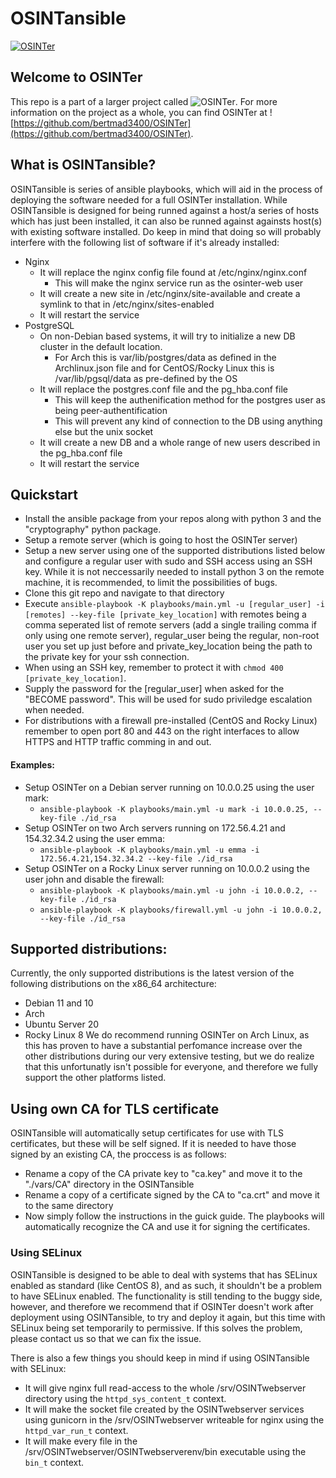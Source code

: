 # OSINTansible

[![OSINTer](https://raw.githubusercontent.com/bertmad3400/OSINTer/master/logo.png)](https://osinter.dk)

## Welcome to OSINTer
This repo is a part of a larger project called
![OSINTer](https://github.com/bertmad3400/OSINTer). For more information on the
project as a whole, you can find OSINTer at
![https://github.com/bertmad3400/OSINTer](https://github.com/bertmad3400/OSINTer).

## What is OSINTansible?
OSINTansible is series of ansible playbooks, which will aid in the process of
deploying the software needed for a full OSINTer installation. While
OSINTansible is designed for being runned against a host/a series of hosts
which has just been installed, it can also be runned against againsts host(s)
with existing software installed. Do keep in mind that doing so will probably
interfere with the following list of software if it's already installed:
- Nginx
  - It will replace the nginx config file found at /etc/nginx/nginx.conf
	- This will make the nginx service run as the osinter-web user
  - It will create a new site in /etc/nginx/site-available and create a symlink
	to that in /etc/nginx/sites-enabled
  - It will restart the service
- PostgreSQL
  - On non-Debian based systems, it will try to initialize a new DB cluster in
	the default location.
	- For Arch this is var/lib/postgres/data as defined in the Archlinux.json
	  file and for CentOS/Rocky Linux this is /var/lib/pgsql/data as pre-defined
	  by the OS
  - It will replace the postgres.conf file and the pg_hba.conf file
	  - This will keep the authenification method for the postgres user as being
		peer-authentification
	  - This will prevent any kind of connection to the DB using anything else
		but the unix socket
  - It will create a new DB and a whole range of new users described in the
	pg_hba.conf file
  - It will restart the service

## Quickstart
- Install the ansible package from your repos along with python 3 and the
  "cryptography" python package.
- Setup a remote server (which is going to host the OSINTer server)
- Setup a new server using one of the supported distributions listed below and
  configure a regular user with sudo and SSH access using an SSH key.
  While it is not neccessarily needed to install python 3 on the remote machine,
  it is recommended, to limit the possibilities of bugs.
- Clone this git repo and navigate to that directory
- Execute ``` ansible-playbook -K playbooks/main.yml -u [regular_user] -i
  [remotes] --key-file [private_key_location] ``` with remotes being a comma
  seperated list of remote servers (add a single trailing comma if only using
  one remote server), regular_user being the regular, non-root user you set up
  just before and private_key_location being the path to the private key for
  your ssh connection.
- When using an SSH key, remember to protect it with ```chmod 400
  [private_key_location]```.
- Supply the password for the [regular_user] when asked for the "BECOME
  password". This will be used for sudo priviledge escalation when needed.
- For distributions with a firewall pre-installed (CentOS and Rocky Linux)
  remember to open port 80 and 443 on the right interfaces to allow HTTPS and
  HTTP traffic comming in and out.

#### Examples:
- Setup OSINTer on a Debian server running on 10.0.0.25 using the user mark:
  - ``` ansible-playbook -K playbooks/main.yml -u mark -i 10.0.0.25, --key-file ./id_rsa ```
- Setup OSINTer on two Arch servers running on 172.56.4.21 and 154.32.34.2 using
  the user emma:
  - ``` ansible-playbook -K playbooks/main.yml -u emma -i 172.56.4.21,154.32.34.2 --key-file ./id_rsa ```
- Setup OSINTer on a Rocky Linux server running on 10.0.0.2 using the user john
  and disable the firewall:
  - ``` ansible-playbook -K playbooks/main.yml -u john -i 10.0.0.2, --key-file ./id_rsa ```
  - ``` ansible-playbook -K playbooks/firewall.yml -u john -i 10.0.0.2, --key-file ./id_rsa ```

## Supported distributions:
Currently, the only supported distributions is the latest version of the
following distributions on the x86_64 architecture:
- Debian 11 and 10
- Arch
- Ubuntu Server 20
- Rocky Linux 8
We do recommend running OSINTer on Arch Linux, as this has proven to have a
substantial perfomance increase over the other distributions during our very
extensive testing, but we do realize that this unfortunatly isn't possible for
everyone, and therefore we fully support the other platforms listed.

## Using own CA for TLS certificate
OSINTansible will automatically setup certificates for use with TLS
certificates, but these will be self signed. If it is needed to have those
signed by an existing CA, the proccess is as follows:
- Rename a copy of the CA private key to "ca.key" and move it to the "./vars/CA"
  directory in the OSINTansible
- Rename a copy of a certificate signed by the CA to "ca.crt" and move it to the
  same directory
- Now simply follow the instructions in the guick guide. The playbooks will
  automatically recognize the CA and use it for signing the certificates.

### Using SELinux
OSINTansible is designed to be able to deal with systems that has SELinux
enabled as standard (like CentOS 8), and as such, it shouldn't be a problem to
have SELinux enabled. The functionality is still tending to the buggy side,
however, and therefore we recommend that if OSINTer doesn't work after
deployment using OSINTansible, to try and deploy it again, but this time with
SELinux being set temporarily to permissive. If this solves the problem, please
contact us so that we can fix the issue.

There is also a few things you should keep in mind if using OSINTansible with
SELinux:
- It will give nginx full read-access to the whole /srv/OSINTwebserver directory
  using the ```httpd_sys_content_t``` context.
- It will make the socket file created by the OSINTwebserver services using
  gunicorn in the /srv/OSINTwebserver writeable for nginx using the
  ```httpd_var_run_t``` context.
- It will make every file in the /srv/OSINTwebserver/OSINTwebserverenv/bin
  executable using the ```bin_t``` context.
